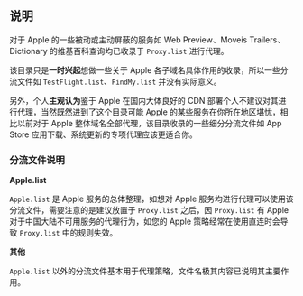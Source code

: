 ## 说明

对于 Apple 的一些被动或主动屏蔽的服务如 Web Preview、Moveis Trailers、Dictionary 的维基百科查询均已收录于 `Proxy.list` 进行代理。

该目录只是**一时兴起**想做一些关于 Apple 各子域名具体作用的收录，所以一些分流文件如 `TestFlight.list`、`FindMy.list` 并没有实际意义。

另外，个人**主观认为**鉴于 Apple 在国内大体良好的 CDN 部署个人不建议对其进行代理，当然既然进到了这个目录可能 Apple 的某些服务在你所在地区堪忧，相比以前对于 Apple 整体域名全部代理，该目录收录的一些细分分流文件如 App Store 应用下载、系统更新的专项代理应该更适合你。

### 分流文件说明

**Apple.list**

`Apple.list` 是 Apple 服务的总体整理，如想对 Apple 服务均进行代理可以使用该分流文件，需要注意的是建议放置于 `Proxy.list` 之后，因 `Proxy.list` 有 Apple 对于中国大陆不可用服务的代理行为，如您的 Apple 策略经常在使用直连时会导致 `Proxy.list` 中的规则失效。

**其他**

`Apple.list` 以外的分流文件基本用于代理策略，文件名极其内容已说明其主要作用。